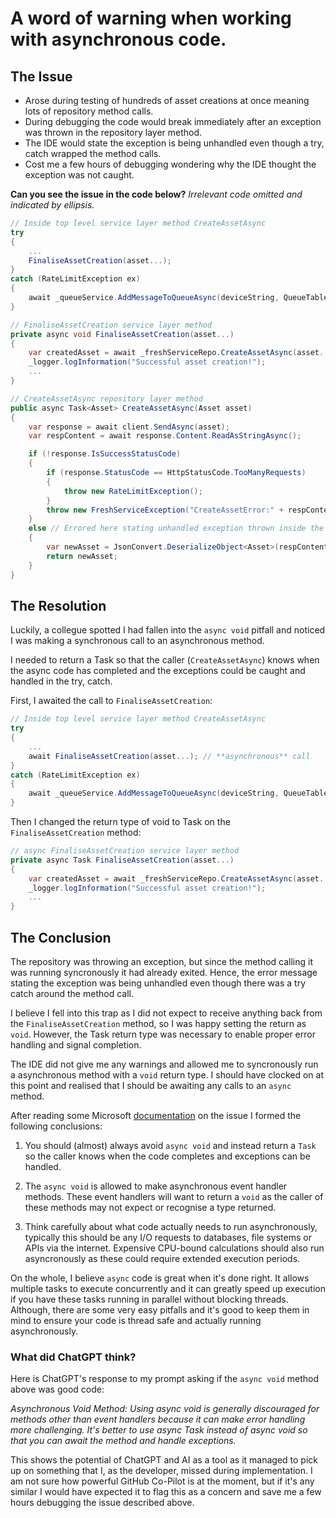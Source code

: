 # A word of warning when working with asynchronous code.
## The Issue

- Arose during testing of hundreds of asset creations at once meaning lots of repository method calls.
- During debugging the code would break immediately after an exception was thrown in the repository layer method.
- The IDE would state the exception is being unhandled even though a try, catch wrapped the method calls.
- Cost me a few hours of debugging wondering why the IDE thought the exception was not caught.

**Can you see the issue in the code below?** _Irrelevant code omitted and indicated by ellipsis._

```c#
// Inside top level service layer method CreateAssetAsync
try
{
    ...
    FinaliseAssetCreation(asset...);
}
catch (RateLimitException ex)
{
    await _queueService.AddMessageToQueueAsync(deviceString, QueueTableNames.ProcessNewDevicesQueueName, ex.RetryAfter);
}
```

```c#
// FinaliseAssetCreation service layer method
private async void FinaliseAssetCreation(asset...)
{
    var createdAsset = await _freshServiceRepo.CreateAssetAsync(asset...);
    _logger.logInformation("Successful asset creation!");
    ...
}
```

```c#
// CreateAssetAsync repository layer method
public async Task<Asset> CreateAssetAsync(Asset asset)
{
    var response = await client.SendAsync(asset);
    var respContent = await response.Content.ReadAsStringAsync();

    if (!response.IsSuccessStatusCode)
    {
        if (response.StatusCode == HttpStatusCode.TooManyRequests)
        {
            throw new RateLimitException();
        }
        throw new FreshServiceException("CreateAssetError:" + respContent);
    }
    else // Errored here stating unhandled exception thrown inside the IF statement
    {
        var newAsset = JsonConvert.DeserializeObject<Asset>(respContent);
        return newAsset;
    }
}
```

## The Resolution

Luckily, a collegue spotted I had fallen into the `async void` pitfall and noticed I was making a synchronous call to an asynchronous
method.

I needed to return a Task so that the caller (`CreateAssetAsync`) knows when the async code has completed and the exceptions could be caught and handled in the try, catch.

First, I awaited the call to `FinaliseAssetCreation`:

```c#
// Inside top level service layer method CreateAssetAsync
try
{
    ...
    await FinaliseAssetCreation(asset...); // **asynchronous** call
}
catch (RateLimitException ex)
{
    await _queueService.AddMessageToQueueAsync(deviceString, QueueTableNames.ProcessNewDevicesQueueName, ex.RetryAfter);
}
```

Then I changed the return type of void to Task on the `FinaliseAssetCreation` method:

```c#
// async FinaliseAssetCreation service layer method
private async Task FinaliseAssetCreation(asset...)
{
    var createdAsset = await _freshServiceRepo.CreateAssetAsync(asset...);
    _logger.logInformation("Successful asset creation!");
    ...
}
```

## The Conclusion

The repository was throwing an exception, but since the method calling it was running syncronously it had already exited. Hence, the error message stating the exception was being unhandled even though there was a try catch around the method call.

I believe I fell into this trap as I did not expect to receive anything back from the `FinaliseAssetCreation` method, so I was happy setting the return as `void`. However, the Task return type was necessary to enable proper error handling and signal completion.

The IDE did not give me any warnings and allowed me to syncronously run a asynchronous method with a `void` return type. I should have clocked on at this point and realised that I should be awaiting any calls to an `async` method.

After reading some Microsoft [documentation](https://learn.microsoft.com/en-us/archive/msdn-magazine/2013/march/async-await-best-practices-in-asynchronous-programming) on the issue I formed the following conclusions:

1. You should (almost) always avoid `async void` and instead return a `Task` so the caller knows when the code completes and exceptions can be handled.

2. The `async void` is allowed to make asynchronous event handler methods. These event handlers will want to return a `void` as the caller of these methods may not expect or recognise a type returned.

3. Think carefully about what code actually needs to run asynchronously, typically this should be any I/O requests to databases, file systems or APIs via the internet. Expensive CPU-bound calculations should also run asyncronously as these could require extended execution periods.

On the whole, I believe `async` code is great when it's done right. It allows multiple tasks to execute concurrently and it can greatly speed up execution if you have these tasks running in parallel without blocking threads. Although, there are some very easy pitfalls and it's good to keep them in mind to ensure your code is thread safe and actually running asynchronously.

### What did ChatGPT think?

Here is ChatGPT's response to my prompt asking if the `async void` method above was good code:

_Asynchronous Void Method: Using async void is generally discouraged for methods other than event handlers because it can make error handling more challenging. It's better to use async Task instead of async void so that you can await the method and handle exceptions._

This shows the potential of ChatGPT and AI as a tool as it managed to pick up on something that I, as the developer, missed during implementation. I am not sure how powerful GitHub Co-Pilot is at the moment, but if it's any similar I would have expected it to flag this as a concern and save me a few hours debugging the issue described above.
